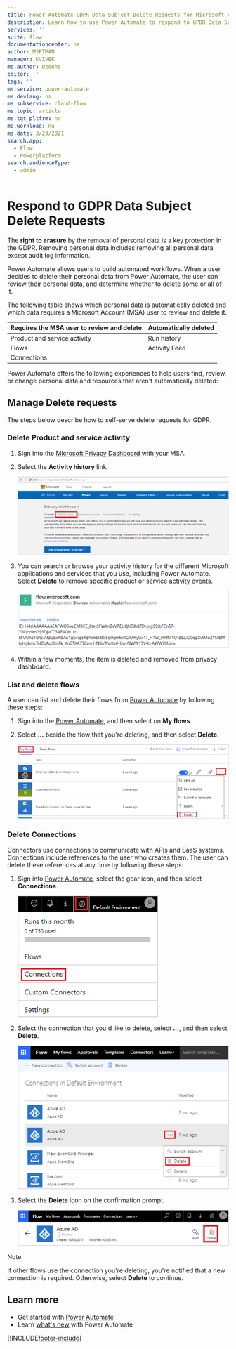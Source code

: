 ```yaml
---
title: Power Automate GDPR Data Subject Delete Requests for Microsoft Accounts (MSA) | Microsoft Docs
description: Learn how to use Power Automate to respond to GPDR Data Subject Delete Requests for Microsoft Accounts.
services: ''
suite: flow
documentationcenter: na
author: MSFTMAN
manager: KVIVEK
ms.author: Deonhe
editor: ''
tags: ''
ms.service: power-automate
ms.devlang: na
ms.subservice: cloud-flow
ms.topic: article
ms.tgt_pltfrm: na
ms.workload: na
ms.date: 3/29/2021
search.app: 
  - Flow
  - Powerplatform
search.audienceType: 
  - admin
---
```

# Respond to GDPR Data Subject Delete Requests


The **right to erasure** by the removal of personal data is a key protection in the GDPR. Removing personal data includes removing all personal data except audit log information.

Power Automate allows users to build automated workflows. When a user decides to delete their personal data from Power Automate, the user can review their personal data, and determine whether to delete some or all of it.

The following table shows which personal data is automatically deleted and which data requires a Microsoft Account (MSA) user to review and delete it.

|Requires the MSA user to review and delete|Automatically deleted|
|------|------|
|Product and service activity|Run history|
|Flows|Activity Feed|
|Connections||

Power Automate offers the following experiences to help users find, review, or change personal data and resources that aren't automatically deleted:

## Manage Delete requests

The steps below describe how to self-serve delete requests for GDPR.

### Delete Product and service activity

1. Sign into the [Microsoft Privacy Dashboard](https://account.microsoft.com/privacy/) with your MSA.
1. Select the **Activity history** link.

    ![Activity History.](./media/gdpr-dsr-export-msa/activityhistory.png)

1. You can search or browse your activity history for the different Microsoft applications and services that you use, including Power Automate. Select **Delete** to remove specific product or service activity events.

    ![Delete Event.](./media/gdpr-dsr-delete-msa/deleteevent.png)

1. Within a few moments, the item is deleted and removed from privacy dashboard.

### List and delete flows

A user can list and delete their flows from [Power Automate](https://flow.microsoft.com) by following these steps:

1. Sign into the [Power Automate](https://flow.microsoft.com), and then select on **My flows**.

1. Select **...** beside the flow that you're deleting, and then select **Delete**.

    ![Delete Event.](./media/gdpr-dsr-delete-msa/deleteflow.png)

### Delete Connections

Connectors use connections to communicate with APIs and SaaS systems. Connections include references to the user who creates them. The user can delete these references at any time by following these steps:

1. Sign into [Power Automate](https://flow.microsoft.com), select the gear icon, and then select **Connections**.

    ![Delete Event.](./media/gdpr-dsr-delete-msa/deleteconnections.png)

1. Select the connection that you'd like to delete, select **...**, and then select **Delete**.

    ![Delete Event.](./media/gdpr-dsr-delete-msa/delete-connection.png)

1. Select the **Delete** icon on the confirmation prompt.

    ![Delete Event.](./media/gdpr-dsr-delete-msa/confirmdelete.png)

> [!NOTE]
> If other flows use the connection you're deleting, you're notified that a new connection is required. Otherwise, select **Delete** to continue.
>
>

## Learn more

* Get started with [Power Automate](getting-started.md)
* Learn [what's new](release-notes.md) with Power Automate


[!INCLUDE[footer-include](includes/footer-banner.md)]
